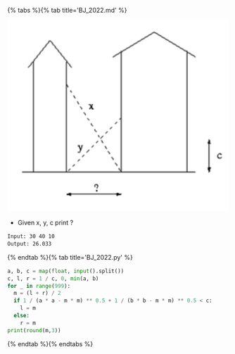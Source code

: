 {% tabs %}{% tab title='BJ_2022.md' %}

![BJ_2022](images/20210516_133618.png)

* Given x, y, c print ?

```txt
Input: 30 40 10
Output: 26.033
```

{% endtab %}{% tab title='BJ_2022.py' %}

```py
a, b, c = map(float, input().split())
c, l, r = 1 / c, 0, min(a, b)
for _ in range(999):
  m = (l + r) / 2
  if 1 / (a * a - m * m) ** 0.5 + 1 / (b * b - m * m) ** 0.5 < c:
    l = m
  else:
    r = m
print(round(m,3))
```

{% endtab %}{% endtabs %}
